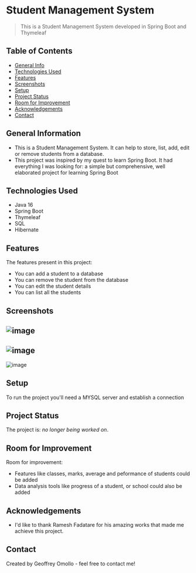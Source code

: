 # Student Management System

>This is a Student Management System developed in Spring Boot and Thymeleaf

## Table of Contents
* [General Info](#general-information)
* [Technologies Used](#technologies-used)
* [Features](#features)
* [Screenshots](#screenshots)
* [Setup](#setup)
* [Project Status](#project-status)
* [Room for Improvement](#room-for-improvement)
* [Acknowledgements](#acknowledgements)
* [Contact](#contact)
<!-- * [License](#license) -->

## General Information
- This is a Student Management System. It can help to store, list, add, edit or remove students from a database.
- This project was inspired by my quest to learn Spring Boot. It had everything I was looking for: a simple but comprehensive, well elaborated project for learning Spring Boot

## Technologies Used
- Java 16
- Spring Boot
- Thymeleaf
- SQL
- Hibernate

## Features
The features present in this project:
- You can add a student to a database
- You can remove the student from the database
- You can edit the student details
- You can list all the students

## Screenshots

![image](https://user-images.githubusercontent.com/120243097/206903360-5e76e365-9f56-4f5c-b3b1-6bb37db775e8.png)
------
![image](https://user-images.githubusercontent.com/120243097/206903533-4dd8b72b-ad30-464a-b881-e354c7349810.png)
------
![image](https://user-images.githubusercontent.com/120243097/206903569-cb0e7406-ea88-459a-97e6-9869508d40c6.png)

## Setup

To run the project you'll need a MYSQL server and establish a connection

## Project Status
The project is: _no longer being worked on_. 

## Room for Improvement
Room for improvement:
- Features like classes, marks, average and peformance of students could be added
- Data analysis tools like progress of a student, or school could also be added

## Acknowledgements
- I'd like to thank Ramesh Fadatare for his amazing works that made me achieve this project.

## Contact
Created by Geoffrey Omollo - feel free to contact me!

<!-- Optional -->
<!-- ## License -->
<!-- This project is open source and available under the [... License](). -->


